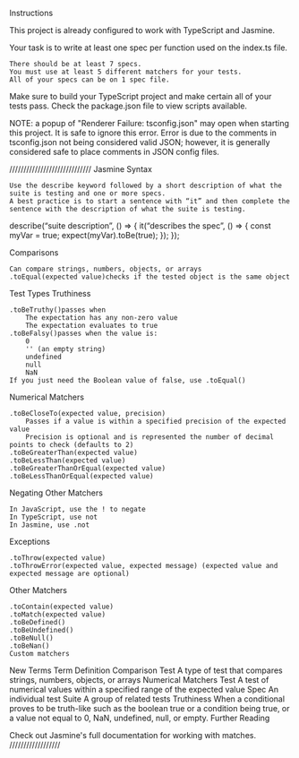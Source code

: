 Instructions

This project is already configured to work with TypeScript and Jasmine.

Your task is to write at least one spec per function used on the index.ts file.

    There should be at least 7 specs.
    You must use at least 5 different matchers for your tests.
    All of your specs can be on 1 spec file.

Make sure to build your TypeScript project and make certain all of your tests pass. Check the package.json file to view scripts available.

NOTE: a popup of "Renderer Failure: tsconfig.json" may open when starting this project. It is safe to ignore this error. Error is due to the comments in tsconfig.json not being considered valid JSON; however, it is generally considered safe to place comments in JSON config files.

/////////////////////////////
Jasmine Syntax

    Use the describe keyword followed by a short description of what the suite is testing and one or more specs.
    A best practice is to start a sentence with “it” and then complete the sentence with the description of what the suite is testing.

describe(“suite description”, () => {
    it(“describes the spec”, () => {
        const myVar = true;
        expect(myVar).toBe(true);
    });
}); 

Comparisons

    Can compare strings, numbers, objects, or arrays
    .toEqual(expected value)checks if the tested object is the same object

Test Types
Truthiness

    .toBeTruthy()passes when
        The expectation has any non-zero value
        The expectation evaluates to true
    .toBeFalsy()passes when the value is:
        0
        '' (an empty string)
        undefined
        null
        NaN
    If you just need the Boolean value of false, use .toEqual()

Numerical Matchers

    .toBeCloseTo(expected value, precision)
        Passes if a value is within a specified precision of the expected value
        Precision is optional and is represented the number of decimal points to check (defaults to 2)
    .toBeGreaterThan(expected value)
    .toBeLessThan(expected value)
    .toBeGreaterThanOrEqual(expected value)
    .toBeLessThanOrEqual(expected value)

Negating Other Matchers

    In JavaScript, use the ! to negate
    In TypeScript, use not
    In Jasmine, use .not

Exceptions

    .toThrow(expected value)
    .toThrowError(expected value, expected message) (expected value and expected message are optional)

Other Matchers

    .toContain(expected value)
    .toMatch(expected value)
    .toBeDefined()
    .toBeUndefined()
    .toBeNull()
    .toBeNan()
    Custom matchers

New Terms
Term 	Definition
Comparison Test 	A type of test that compares strings, numbers, objects, or arrays
Numerical Matchers Test 	A test of numerical values within a specified range of the expected value
Spec 	An individual test
Suite 	A group of related tests
Truthiness 	When a conditional proves to be truth-like such as the boolean true or a condition being true, or a value not equal to 0, NaN, undefined, null, or empty.
Further Reading

Check out Jasmine's full documentation for working with matches.
//////////////////

